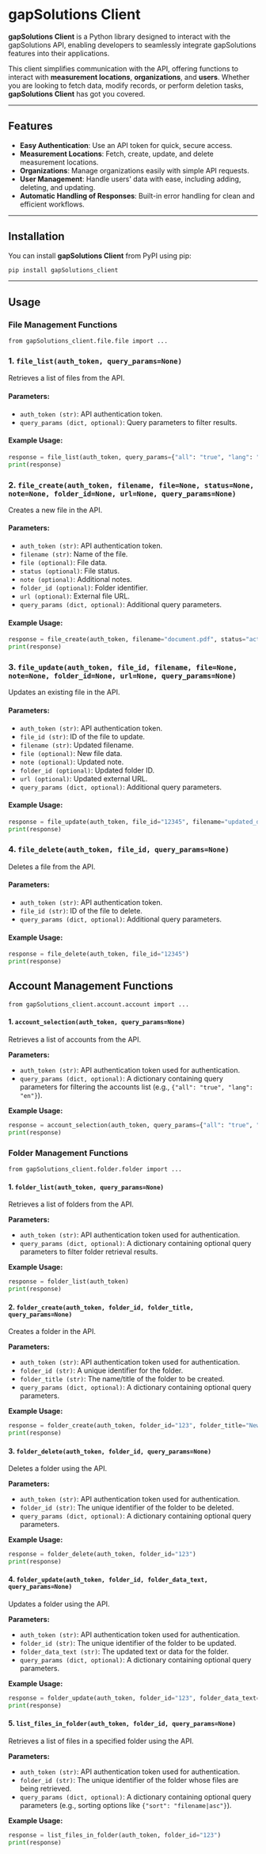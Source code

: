 # gapSolutions Client

**gapSolutions Client** is a Python library designed to interact with the gapSolutions API, enabling developers to seamlessly integrate gapSolutions features into their applications.

This client simplifies communication with the API, offering functions to interact with **measurement locations**, **organizations**, and **users**. Whether you are looking to fetch data, modify records, or perform deletion tasks, **gapSolutions Client** has got you covered.

---

## Features

- **Easy Authentication**: Use an API token for quick, secure access.
- **Measurement Locations**: Fetch, create, update, and delete measurement locations.
- **Organizations**: Manage organizations easily with simple API requests.
- **User Management**: Handle users' data with ease, including adding, deleting, and updating.
- **Automatic Handling of Responses**: Built-in error handling for clean and efficient workflows.

---

## Installation

You can install **gapSolutions Client** from PyPI using pip:

```bash
pip install gapSolutions_client
```

---

## Usage

### File Management Functions

```
from gapSolutions_client.file.file import ...
```

### 1. `file_list(auth_token, query_params=None)`
Retrieves a list of files from the API.

#### Parameters:
- `auth_token (str)`: API authentication token.
- `query_params (dict, optional)`: Query parameters to filter results.

#### Example Usage:
```python
response = file_list(auth_token, query_params={"all": "true", "lang": "en"})
print(response)
```

### 2. `file_create(auth_token, filename, file=None, status=None, note=None, folder_id=None, url=None, query_params=None)`
Creates a new file in the API.

#### Parameters:
- `auth_token (str)`: API authentication token.
- `filename (str)`: Name of the file.
- `file (optional)`: File data.
- `status (optional)`: File status.
- `note (optional)`: Additional notes.
- `folder_id (optional)`: Folder identifier.
- `url (optional)`: External file URL.
- `query_params (dict, optional)`: Additional query parameters.

#### Example Usage:
```python
response = file_create(auth_token, filename="document.pdf", status="active")
print(response)
```

### 3. `file_update(auth_token, file_id, filename, file=None, note=None, folder_id=None, url=None, query_params=None)`
Updates an existing file in the API.

#### Parameters:
- `auth_token (str)`: API authentication token.
- `file_id (str)`: ID of the file to update.
- `filename (str)`: Updated filename.
- `file (optional)`: New file data.
- `note (optional)`: Updated note.
- `folder_id (optional)`: Updated folder ID.
- `url (optional)`: Updated external URL.
- `query_params (dict, optional)`: Additional query parameters.

#### Example Usage:
```python
response = file_update(auth_token, file_id="12345", filename="updated_doc.pdf")
print(response)
```

### 4. `file_delete(auth_token, file_id, query_params=None)`
Deletes a file from the API.

#### Parameters:
- `auth_token (str)`: API authentication token.
- `file_id (str)`: ID of the file to delete.
- `query_params (dict, optional)`: Additional query parameters.

#### Example Usage:
```python
response = file_delete(auth_token, file_id="12345")
print(response)
```




## Account Management Functions

```
from gapSolutions_client.account.account import ...
```

#### 1. `account_selection(auth_token, query_params=None)`
Retrieves a list of accounts from the API.

**Parameters:**
- `auth_token (str)`: API authentication token used for authentication.
- `query_params (dict, optional)`: A dictionary containing query parameters for filtering the accounts list (e.g., `{"all": "true", "lang": "en"}`).

**Example Usage:**
```python
response = account_selection(auth_token, query_params={"all": "true", "lang": "en"})
print(response)
```



### Folder Management Functions

```
from gapSolutions_client.folder.folder import ...
```

#### 1. `folder_list(auth_token, query_params=None)`
Retrieves a list of folders from the API.

**Parameters:**
- `auth_token (str)`: API authentication token used for authentication.
- `query_params (dict, optional)`: A dictionary containing optional query parameters to filter folder retrieval results.

**Example Usage:**
```python
response = folder_list(auth_token)
print(response)
```

#### 2. `folder_create(auth_token, folder_id, folder_title, query_params=None)`
Creates a folder in the API.

**Parameters:**
- `auth_token (str)`: API authentication token used for authentication.
- `folder_id (str)`: A unique identifier for the folder.
- `folder_title (str)`: The name/title of the folder to be created.
- `query_params (dict, optional)`: A dictionary containing optional query parameters.

**Example Usage:**
```python
response = folder_create(auth_token, folder_id="123", folder_title="New Folder")
print(response)
```

#### 3. `folder_delete(auth_token, folder_id, query_params=None)`
Deletes a folder using the API.

**Parameters:**
- `auth_token (str)`: API authentication token used for authentication.
- `folder_id (str)`: The unique identifier of the folder to be deleted.
- `query_params (dict, optional)`: A dictionary containing optional query parameters.

**Example Usage:**
```python
response = folder_delete(auth_token, folder_id="123")
print(response)
```

#### 4. `folder_update(auth_token, folder_id, folder_data_text, query_params=None)`
Updates a folder using the API.

**Parameters:**
- `auth_token (str)`: API authentication token used for authentication.
- `folder_id (str)`: The unique identifier of the folder to be updated.
- `folder_data_text (str)`: The updated text or data for the folder.
- `query_params (dict, optional)`: A dictionary containing optional query parameters.

**Example Usage:**
```python
response = folder_update(auth_token, folder_id="123", folder_data_text="Updated Text")
print(response)
```

#### 5. `list_files_in_folder(auth_token, folder_id, query_params=None)`
Retrieves a list of files in a specified folder using the API.

**Parameters:**
- `auth_token (str)`: API authentication token used for authentication.
- `folder_id (str)`: The unique identifier of the folder whose files are being retrieved.
- `query_params (dict, optional)`: A dictionary containing optional query parameters (e.g., sorting options like `{"sort": "filename|asc"}`).

**Example Usage:**
```python
response = list_files_in_folder(auth_token, folder_id="123")
print(response)
```



